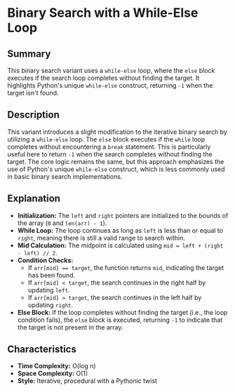 # Binary Search with a While-Else Loop

## Summary

This binary search variant uses a `while-else` loop, where the `else` block executes if the search loop completes without finding the target. It highlights Python's unique `while-else` construct, returning `-1` when the target isn't found.

## Description

This variant introduces a slight modification to the iterative binary search by utilizing a `while-else` loop. The `else` block executes if the `while` loop completes without encountering a `break` statement. This is particularly useful here to return `-1` when the search completes without finding the target. The core logic remains the same, but this approach emphasizes the use of Python's unique `while-else` construct, which is less commonly used in basic binary search implementations.

## Explanation

- **Initialization:** The `left` and `right` pointers are initialized to the bounds of the array (`0` and `len(arr) - 1`).
- **While Loop:** The loop continues as long as `left` is less than or equal to `right`, meaning there is still a valid range to search within.
- **Mid Calculation:** The midpoint is calculated using `mid = left + (right - left) // 2`.
- **Condition Checks:**
  - If `arr[mid] == target`, the function returns `mid`, indicating the target has been found.
  - If `arr[mid] < target`, the search continues in the right half by updating `left`.
  - If `arr[mid] > target`, the search continues in the left half by updating `right`.
- **Else Block:** If the loop completes without finding the target (i.e., the loop condition fails), the `else` block is executed, returning `-1` to indicate that the target is not present in the array.

## Characteristics

- **Time Complexity:** O(log n)
- **Space Complexity:** O(1)
- **Style:** Iterative, procedural with a Pythonic twist
